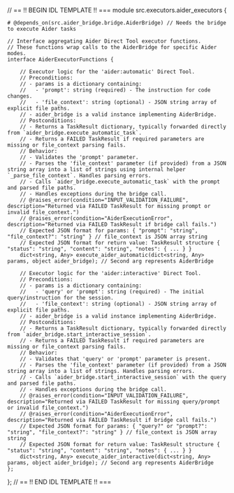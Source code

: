 // == !! BEGIN IDL TEMPLATE !! ===
module src.executors.aider_executors {

    # @depends_on(src.aider_bridge.bridge.AiderBridge) // Needs the bridge to execute Aider tasks

    // Interface aggregating Aider Direct Tool executor functions.
    // These functions wrap calls to the AiderBridge for specific Aider modes.
    interface AiderExecutorFunctions {

        // Executor logic for the 'aider:automatic' Direct Tool.
        // Preconditions:
        // - params is a dictionary containing:
        //   - 'prompt': string (required) - The instruction for code changes.
        //   - 'file_context': string (optional) - JSON string array of explicit file paths.
        // - aider_bridge is a valid instance implementing AiderBridge.
        // Postconditions:
        // - Returns a TaskResult dictionary, typically forwarded directly from `aider_bridge.execute_automatic_task`.
        // - Returns a FAILED TaskResult if required parameters are missing or file_context parsing fails.
        // Behavior:
        // - Validates the 'prompt' parameter.
        // - Parses the 'file_context' parameter (if provided) from a JSON string array into a list of strings using internal helper `_parse_file_context`. Handles parsing errors.
        // - Calls `aider_bridge.execute_automatic_task` with the prompt and parsed file paths.
        // - Handles exceptions during the bridge call.
        // @raises_error(condition="INPUT_VALIDATION_FAILURE", description="Returned via FAILED TaskResult for missing prompt or invalid file_context.")
        // @raises_error(condition="AiderExecutionError", description="Returned via FAILED TaskResult if bridge call fails.")
        // Expected JSON format for params: { "prompt": "string", "file_context?": "string" } // file_context is JSON array string
        // Expected JSON format for return value: TaskResult structure { "status": "string", "content": "string", "notes": { ... } }
        dict<string, Any> execute_aider_automatic(dict<string, Any> params, object aider_bridge); // Second arg represents AiderBridge

        // Executor logic for the 'aider:interactive' Direct Tool.
        // Preconditions:
        // - params is a dictionary containing:
        //   - 'query' or 'prompt': string (required) - The initial query/instruction for the session.
        //   - 'file_context': string (optional) - JSON string array of explicit file paths.
        // - aider_bridge is a valid instance implementing AiderBridge.
        // Postconditions:
        // - Returns a TaskResult dictionary, typically forwarded directly from `aider_bridge.start_interactive_session`.
        // - Returns a FAILED TaskResult if required parameters are missing or file_context parsing fails.
        // Behavior:
        // - Validates that 'query' or 'prompt' parameter is present.
        // - Parses the 'file_context' parameter (if provided) from a JSON string array into a list of strings. Handles parsing errors.
        // - Calls `aider_bridge.start_interactive_session` with the query and parsed file paths.
        // - Handles exceptions during the bridge call.
        // @raises_error(condition="INPUT_VALIDATION_FAILURE", description="Returned via FAILED TaskResult for missing query/prompt or invalid file_context.")
        // @raises_error(condition="AiderExecutionError", description="Returned via FAILED TaskResult if bridge call fails.")
        // Expected JSON format for params: { "query?" or "prompt?": "string", "file_context?": "string" } // file_context is JSON array string
        // Expected JSON format for return value: TaskResult structure { "status": "string", "content": "string", "notes": { ... } }
        dict<string, Any> execute_aider_interactive(dict<string, Any> params, object aider_bridge); // Second arg represents AiderBridge
    };
};
// == !! END IDL TEMPLATE !! ===
